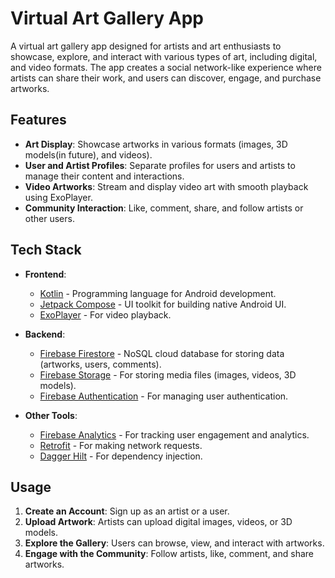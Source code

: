 # Virtual Art Gallery App

A virtual art gallery app designed for artists and art enthusiasts to showcase, explore, and interact with various types of art, including digital, and video formats. The app creates a social network-like experience where artists can share their work, and users can discover, engage, and purchase artworks.

## **Features**

- **Art Display**: Showcase artworks in various formats (images, 3D models(in future), and videos).
- **User and Artist Profiles**: Separate profiles for users and artists to manage their content and interactions.
- **Video Artworks**: Stream and display video art with smooth playback using ExoPlayer.
- **Community Interaction**: Like, comment, share, and follow artists or other users.

## **Tech Stack**

- **Frontend**:
  - [Kotlin](https://kotlinlang.org/) - Programming language for Android development.
  - [Jetpack Compose](https://developer.android.com/jetpack/compose) - UI toolkit for building native Android UI.
  - [ExoPlayer](https://exoplayer.dev/) - For video playback.

- **Backend**:
  - [Firebase Firestore](https://firebase.google.com/products/firestore) - NoSQL cloud database for storing data (artworks, users, comments).
  - [Firebase Storage](https://firebase.google.com/products/storage) - For storing media files (images, videos, 3D models).
  - [Firebase Authentication](https://firebase.google.com/products/auth) - For managing user authentication.

- **Other Tools**:
  - [Firebase Analytics](https://firebase.google.com/products/analytics) - For tracking user engagement and analytics.
  - [Retrofit](https://square.github.io/retrofit/) - For making network requests.
  - [Dagger Hilt](https://developer.android.com/training/dependency-injection/hilt-android) - For dependency injection.



## **Usage**

1. **Create an Account**: Sign up as an artist or a user.
2. **Upload Artwork**: Artists can upload digital images, videos, or 3D models.
3. **Explore the Gallery**: Users can browse, view, and interact with artworks.
4. **Engage with the Community**: Follow artists, like, comment, and share artworks.

